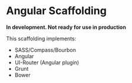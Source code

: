 Angular Scaffolding
======================

**In development. Not ready for use in production**

This scaffolding implements:

- SASS/Compass/Bourbon
- Angular
- UI-Router (Angular plugin)
- Grunt
- Bower
